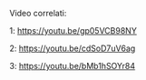 Video correlati:

1:
https://youtu.be/gp05VCB98NY

2:
https://youtu.be/cdSoD7uV6ag

3:
https://youtu.be/bMb1hSOYr84

